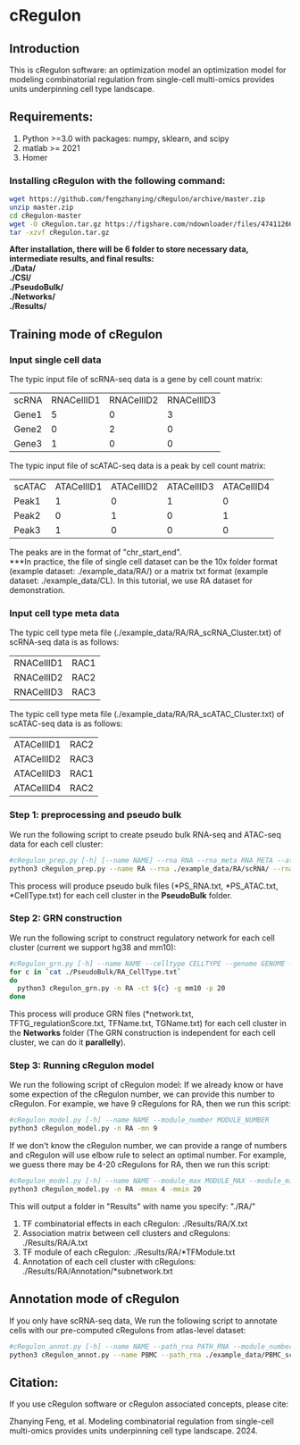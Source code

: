 # cRegulon

## Introduction
This is cRegulon software: an optimization model an optimization model for modeling combinatorial regulation from single-cell multi-omics provides units underpinning cell type landscape.
## Requirements:
1. Python >=3.0 with packages: numpy, sklearn, and scipy <br>
2. matlab >= 2021
3. Homer

### Installing cRegulon with the following command:
```bash
wget https://github.com/fengzhanying/cRegulon/archive/master.zip
unzip master.zip
cd cRegulon-master
wget -O cRegulon.tar.gz https://figshare.com/ndownloader/files/47411266
tar -xzvf cRegulon.tar.gz
```
**After installation, there will be 6 folder to store necessary data, intermediate results, and final results: <br>
./Data/<br> 
./CSI/ <br>
./PseudoBulk/<br>
./Networks/<br>
./Results/**
## Training mode of cRegulon
### Input single cell data
The typic input file of scRNA-seq data is a gene by cell count matrix: <br>
<table>
  <tr>
    <td>scRNA</td>
    <td>RNACellID1</td>
    <td>RNACellID2</td>
    <td>RNACellID3</td>
  </tr>
  <tr>
    <td>Gene1</td>
    <td>5</td>
    <td>0</td>
    <td>3</td>
  </tr>
  <tr>
    <td>Gene2</td>
    <td>0</td>
    <td>2</td>
    <td>0</td>
  </tr>
  <tr>
    <td>Gene3</td>
    <td>1</td>
    <td>0</td>
    <td>0</td>
  </tr>
</table>
The typic input file of scATAC-seq data is a peak by cell count matrix:
<table>
  <tr>
    <td>scATAC</td>
    <td>ATACellID1</td>
    <td>ATACellID2</td>
    <td>ATACellID3</td>
    <td>ATACellID4</td>
  </tr>
  <tr>
    <td>Peak1</td>
    <td>1</td>
    <td>0</td>
    <td>1</td>
    <td>0</td>
  </tr>
  <tr>
    <td>Peak2</td>
    <td>0</td>
    <td>1</td>
    <td>0</td>
    <td>1</td>
  </tr>
  <tr>
    <td>Peak3</td>
    <td>1</td>
    <td>0</td>
    <td>0</td>
    <td>0</td>
  </tr>
</table>
The peaks are in the format of "chr_start_end". <br>
***In practice, the file of single cell dataset can be the 10x folder format (example dataset: ./example_data/RA/) or a matrix txt format (example dataset: ./example_data/CL). In this tutorial, we use RA dataset for demonstration.

### Input cell type meta data
The typic cell type meta file (./example_data/RA/RA_scRNA_Cluster.txt) of scRNA-seq data is as follows: <br>
<table>
  <tr>
    <td>RNACellID1</td>
    <td>RAC1</td>
  </tr>
  <tr>
    <td>RNACellID2</td>
    <td>RAC2</td>
  </tr>
  <tr>
    <td>RNACellID3</td>
    <td>RAC3</td>
  </tr>
</table>
The typic cell type meta file (./example_data/RA/RA_scATAC_Cluster.txt) of scATAC-seq data is as follows: <br>
<table>
  <tr>
    <td>ATACellID1</td>
    <td>RAC2</td>
  </tr>
  <tr>
    <td>ATACellID2</td>
    <td>RAC3</td>
  </tr>
  <tr>
    <td>ATACellID3</td>
    <td>RAC1</td>
  </tr>
  <tr>
    <td>ATACellID4</td>
    <td>RAC2</td>
  </tr>
</table>

### Step 1: preprocessing and pseudo bulk
We run the following script to create pseudo bulk RNA-seq and ATAC-seq data for each cell cluster:

```bash
#cRegulon_prep.py [-h] [--name NAME] --rna RNA --rna_meta RNA_META --atac ATAC --atac_meta ATAC_META --species SPECIES (human or mouse)
python3 cRegulon_prep.py --name RA --rna ./example_data/RA/scRNA/ --rna_meta ./example_data/RA/RA_scRNA_Cluster.txt --atac ./example_data/RA/scATAC/ --atac_meta ./example_data/RA/RA_scATAC_Cluster.txt -g mouse
```
This process will produce pseudo bulk files (*PS_RNA.txt, *PS_ATAC.txt, *CellType.txt) for each cell cluster in the **PseudoBulk** folder.

### Step 2: GRN construction
We run the following script to construct regulatory network for each cell cluster (current we support hg38 and mm10):

```bash
#cRegulon_grn.py [-h] --name NAME --celltype CELLTYPE --genome GENOME --cores CORES
for c in `cat ./PseudoBulk/RA_CellType.txt`
do
  python3 cRegulon_grn.py -n RA -ct ${c} -g mm10 -p 20
done
```
This process will produce GRN files (*network.txt, TFTG_regulationScore.txt, TFName.txt, TGName.txt) for each cell cluster in the **Networks** folder (The GRN construction is independent for each cell cluster, we can do it **parallelly**).

### Step 3: Running cRegulon model
We run the following script of cRegulon model:
If we already know or have some expection of the cRegulon number, we can provide this number to cRegulon. For example, we have 9 cRegulons for RA, then we run this script:
```bash
#cRegulon_model.py [-h] --name NAME --module_number MODULE_NUMBER
python3 cRegulon_model.py -n RA -mn 9
```
If we don't know the cRegulon number, we can provide a range of numbers and cRegulon will use elbow rule to select an optimal number. For example, we guess there may be 4-20 cRegulons for RA, then we run this script:
```bash
#cRegulon_model.py [-h] --name NAME --module_max MODULE_MAX --module_min MODULE_MIN
python3 cRegulon_model.py -n RA -mmax 4 -mmin 20
```
This will output a folder in "Results" with name you specify: "./RA/" <br>
1. TF combinatorial effects in each cRegulon: ./Results/RA/X.txt <br>
2. Association matrix between cell clusters and cRegulons: ./Results/RA/A.txt <br>
3. TF module of each cRegulon: ./Results/RA/*TFModule.txt <br>
4. Annotation of each cell cluster with cRegulons: ./Results/RA/Annotation/*subnetwork.txt

## Annotation mode of cRegulon
If you only have scRNA-seq data, We run the following script to annotate cells with our pre-computed cRegulons from atlas-level dataset:
```bash
#cRegulon_annot.py [-h] --name NAME --path_rna PATH_RNA --module_number MODULE_NUMBER
python3 cRegulon_annot.py --name PBMC --path_rna ./example_data/PBMC_scRNA.txt --module_number 12
```
## Citation:
If you use cRegulon software or cRegulon associated concepts, please cite:

Zhanying Feng, et al. Modeling combinatorial regulation from single-cell multi-omics provides units underpinning cell type landscape. 2024.
